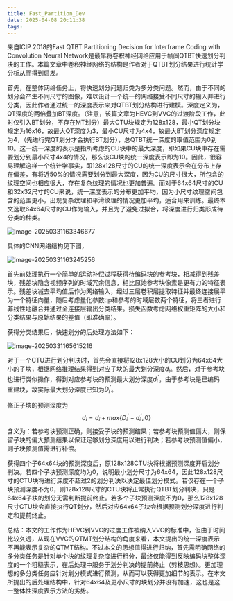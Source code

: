 ```yaml
---
title: Fast_Partition_Dev
date: 2025-04-08 20:11:38
tags:
---
```


来自ICIP 2018的Fast QTBT Partitioning Decision for Interframe Coding with Convolution Neural Network是最早将卷积神经网络应用于帧间QTBT快速划分判决的工作。本篇文章中卷积神经网络的结构是作者对于QTBT划分结果进行统计学分析从而得到启发。

首先，在整体网络任务上，将快速划分问题归类为多分类问题。然而，由于不同的划分会产生不同尺寸的图像，难以设计一个统一的网络接受不同尺寸的输入并进行分类，因此作者通过统一的深度表示来对QTBT划分结构进行建模。深度定义为，QT深度的两倍叠加BT深度。（注意，该篇文章为HEVC到VVC的过渡阶段工作，此时仅引入BT划分，不存在MT划分）最大CTU块规定为128x128，最小QT划分块规定为16x16，故最大QT深度为3，最小CU尺寸为4x4，故最大BT划分深度规定为4，（先进行完QT划分才会执行BT划分），总QTBT统一深度的取值范围为0到10。这一统一深度的表示是指所考虑的CU块中的最大深度，即如果CU块中存在需要划分到最小尺寸4x4的情况，那么该CU块的统一深度表示即为10。因此，很容易理解这样一个统计学事实，即128x128尺寸的CU的统一深度表示会在分布上存在偏差，有将近50%的情况需要划分到最大深度，因为CU的尺寸很大，所包含的纹理空间也相应很大，存在复杂纹理的情况也更加普遍。而对于64x64尺寸的CU和32x32尺寸的CU来说，统一深度表示的分布更加平均，因为小尺寸纹理空间包含的范围更小，出现复杂纹理和平滑纹理的情况更加平均，适合用来训练。最终本文选取64x64尺寸的CU作为输入，并且为了避免过拟合，将深度进行归类形成待分类的种类。

![image-20250331163346677](image-20250331163346677.png)

具体的CNN网络结构见下图，

![image-20250331163245256](image-20250331163245256.png)

首先前处理执行一个简单的运动补偿过程获得待编码块的参考块，相减得到残差块，残差块隐含视频序列的时域冗余信息，相比原始参考块像素是更有力的特征表示。残差块减去平均值后作为网络输入，经过三层卷积层提取特征并最终连接展平为一个特征向量，随后考虑量化参数qp和参考的时域层数两个特征，将三者进行非线性地融合并通过全连接层输出分类结果。损失函数考虑网络权重矩阵的大小和分类结果与原始结果的差值（即准确率）。

获得分类结果后，快速划分的后处理方法如下：

![image-20250331165615216](image-20250331165615216.png)

对于一个CTU进行划分判决时，首先会直接将128x128大小的CU划分为64x64大小的子块，根据网络推理结果得到对应子块的最大划分深度$d_i$。然后，对于参考块也进行类似操作，得到对应参考块的预测最大划分深度$d_i^{'}$，由于参考块是已编码重建块，故实际最大划分深度已知为$D_i^{'}$。

修正子块的预测深度为
$$
d_i=d_i+max\{D_i^{'}-d_i^{'},0\}
$$
含义为：若参考块预测正确，则接受子块的预测结果；若参考块预测值偏大，则保留子块的偏大预测结果以保证足够划分深度用以进行判决；若参考块预测值偏小，则子块预测值需进行补偿。

获得四个子64x64块的预测深度后，原128x128CTU块将根据预测深度开启划分判决。若四个子块预测深度均为0，说明最小划分尺寸为64x64，因此128x128尺寸的CTU块将进行深度不超过2的划分判决以决定最佳划分模式。若仅存在一个子块预测深度不为0，则128x128尺寸的CTU块将正常执行QTBT划分判决，只是64x64子块的划分无需判断提前终止。若多个子块预测深度不为0，那么128x128尺寸CTU块会直接执行QT划分，然后对应64x64子块会根据预测划分深度进行判定和提前终止。

总结：本文的工作作为HEVC到VVC的过度工作被纳入VVC的标准中，但由于时间比较久远，从现在VVC的QTMT划分结构的角度来看，本文提出的统一深度表示不再能表示复杂的QTMT结构。不过本文的思想值得进行归纳，首先需明确网络的多分类任务是针对单个块的纹理复杂度进行粗分，最终仅能得到反映编码块整体深度的一个粗糙表示，在后处理中服务于划分判决的提前终止（剪枝思想）。更加理想的多分类任务应针对划分模式进行预测，从而可以获得更加细节的表示。在本文所提出的后处理结构中，针对64x64及更小尺寸的块划分并没有加速，这也是这一整体性深度表示方法的劣势。

